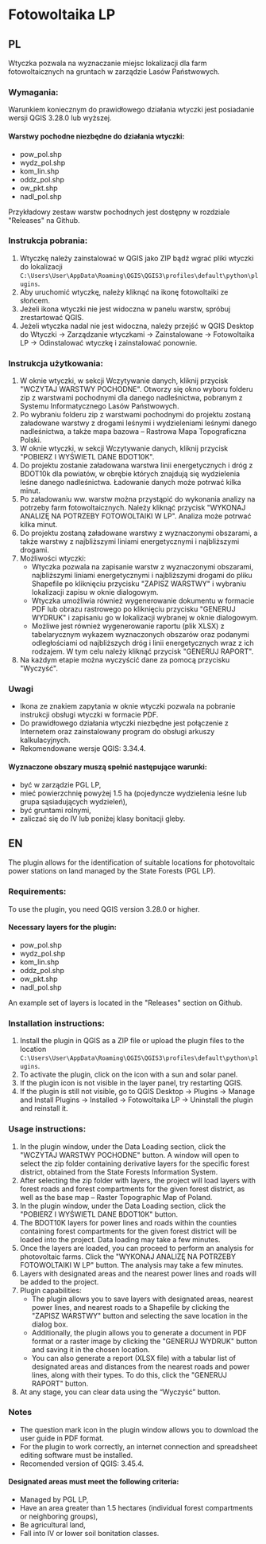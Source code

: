 # Fotowoltaika LP

## PL

Wtyczka pozwala na wyznaczanie miejsc lokalizacji dla farm fotowoltaicznych na gruntach w zarządzie Lasów Państwowych.

### Wymagania:
Warunkiem koniecznym do prawidłowego działania wtyczki jest posiadanie wersji QGIS 3.28.0 lub wyższej.

#### Warstwy pochodne niezbędne do działania wtyczki:
- pow_pol.shp
- wydz_pol.shp
- kom_lin.shp
- oddz_pol.shp
- ow_pkt.shp
- nadl_pol.shp

Przykładowy zestaw warstw pochodnych jest dostępny w rozdziale "Releases" na Github.

### Instrukcja pobrania:
1. Wtyczkę należy zainstalować w QGIS jako ZIP bądź wgrać pliki wtyczki do lokalizacji `C:\Users\User\AppData\Roaming\QGIS\QGIS3\profiles\default\python\plugins`.
2. Aby uruchomić wtyczkę, należy kliknąć na ikonę fotowoltaiki ze słońcem.
3. Jeżeli ikona wtyczki nie jest widoczna w panelu warstw, spróbuj zrestartować QGIS.
4. Jeżeli wtyczka nadal nie jest widoczna, należy przejść w QGIS Desktop do Wtyczki -> Zarządzanie wtyczkami -> Zainstalowane -> Fotowoltaika LP -> Odinstalować wtyczkę i zainstalować ponownie.

### Instrukcja użytkowania:
1. W oknie wtyczki, w sekcji Wczytywanie danych, kliknij przycisk "WCZYTAJ WARSTWY POCHODNE". Otworzy się okno wyboru folderu zip z warstwami pochodnymi dla danego nadleśnictwa, pobranym z Systemu Informatycznego Lasów Państwowych.
2. Po wybraniu folderu zip z warstwami pochodnymi do projektu zostaną załadowane warstwy z drogami leśnymi i wydzieleniami leśnymi danego nadleśnictwa, a także mapa bazowa – Rastrowa Mapa Topograficzna Polski.
3. W oknie wtyczki, w sekcji Wczytywanie danych, kliknij przycisk "POBIERZ I WYŚWIETL DANE BDOT10K".
4. Do projektu zostanie załadowana warstwa linii energetycznych i dróg z BDOT10k dla powiatów, w obrębie których znajdują się wydzielenia leśne danego nadleśnictwa. Ładowanie danych może potrwać kilka minut.
5. Po załadowaniu ww. warstw można przystąpić do wykonania analizy na potrzeby farm fotowoltaicznych. Należy kliknąć przycisk "WYKONAJ ANALIZĘ NA POTRZEBY FOTOWOLTAIKI W LP". Analiza może potrwać kilka minut.
6. Do projektu zostaną załadowane warstwy z wyznaczonymi obszarami, a także warstwy z najbliższymi liniami energetycznymi i najbliższymi drogami.
7. Możliwości wtyczki:
    - Wtyczka pozwala na zapisanie warstw z wyznaczonymi obszarami, najbliższymi liniami energetycznymi i najbliższymi drogami do pliku Shapefile po kliknięciu przycisku "ZAPISZ WARSTWY" i wybraniu lokalizacji zapisu w oknie dialogowym.
    - Wtyczka umożliwia również wygenerowanie dokumentu w formacie PDF lub obrazu rastrowego po kliknięciu przycisku "GENERUJ WYDRUK" i zapisaniu go w lokalizacji wybranej w oknie dialogowym.
    - Możliwe jest również wygenerowanie raportu (plik XLSX) z tabelarycznym wykazem wyznaczonych obszarów oraz podanymi odległościami od najbliższych dróg i linii energetycznych wraz z ich rodzajem. W tym celu należy kliknąć przycisk "GENERUJ RAPORT".
8. Na każdym etapie można wyczyścić dane za pomocą przycisku "Wyczyść".

### Uwagi
- Ikona ze znakiem zapytania w oknie wtyczki pozwala na pobranie instrukcji obsługi wtyczki w formacie PDF.
- Do prawidłowego działania wtyczki niezbędne jest połączenie z Internetem oraz zainstalowany program do obsługi arkuszy kalkulacyjnych.
- Rekomendowane wersje QGIS: 3.34.4.

#### Wyznaczone obszary muszą spełnić następujące warunki:
- być w zarządzie PGL LP,
- mieć powierzchnię powyżej 1.5 ha (pojedyncze wydzielenia leśne lub grupa sąsiadujących wydzieleń),
- być gruntami rolnymi,
- zaliczać się do IV lub poniżej klasy bonitacji gleby.

## EN

The plugin allows for the identification of suitable locations for photovoltaic power stations on land managed by the State Forests (PGL LP).

### Requirements:
To use the plugin, you need QGIS version 3.28.0 or higher.

#### Necessary layers for the plugin:
- pow_pol.shp
- wydz_pol.shp
- kom_lin.shp
- oddz_pol.shp
- ow_pkt.shp
- nadl_pol.shp

An example set of layers is located in the "Releases" section on Github.

### Installation instructions:
1. Install the plugin in QGIS as a ZIP file or upload the plugin files to the location `C:\Users\User\AppData\Roaming\QGIS\QGIS3\profiles\default\python\plugins`.
2. To activate the plugin, click on the icon with a sun and solar panel.
3. If the plugin icon is not visible in the layer panel, try restarting QGIS.
4. If the plugin is still not visible, go to QGIS Desktop -> Plugins -> Manage and Install Plugins -> Installed -> Fotowoltaika LP -> Uninstall the plugin and reinstall it.

### Usage instructions:
1. In the plugin window, under the Data Loading section, click the "WCZYTAJ WARSTWY POCHODNE" button. A window will open to select the zip folder containing derivative layers for the specific forest district, obtained from the State Forests Information System.
2. After selecting the zip folder with layers, the project will load layers with forest roads and forest compartments for the given forest district, as well as the base map – Raster Topographic Map of Poland.
3. In the plugin window, under the Data Loading section, click the "POBIERZ I WYŚWIETL DANE BDOT10K" button.
4. The BDOT10K layers for power lines and roads within the counties containing forest compartments for the given forest district will be loaded into the project. Data loading may take a few minutes.
5. Once the layers are loaded, you can proceed to perform an analysis for photovoltaic farms. Click the "WYKONAJ ANALIZĘ NA POTRZEBY FOTOWOLTAIKI W LP" button. The analysis may take a few minutes.
6. Layers with designated areas and the nearest power lines and roads will be added to the project.
7. Plugin capabilities:
   - The plugin allows you to save layers with designated areas, nearest power lines, and nearest roads to a Shapefile by clicking the "ZAPISZ WARSTWY" button and selecting the save location in the dialog box.
   - Additionally, the plugin allows you to generate a document in PDF format or a raster image by clicking the "GENERUJ WYDRUK" button and saving it in the chosen location.
   - You can also generate a report (XLSX file) with a tabular list of designated areas and distances from the nearest roads and power lines, along with their types. To do this, click the "GENERUJ RAPORT" button.
8. At any stage, you can clear data using the “Wyczyść” button.

### Notes
- The question mark icon in the plugin window allows you to download the user guide in PDF format.
- For the plugin to work correctly, an internet connection and spreadsheet editing software must be installed.
- Recomended version of QGIS: 3.45.4.

#### Designated areas must meet the following criteria:
- Managed by PGL LP,
- Have an area greater than 1.5 hectares (individual forest compartments or neighboring groups),
- Be agricultural land,
- Fall into IV or lower soil bonitation classes.
